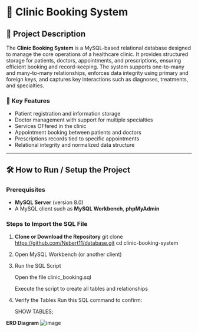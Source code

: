 # 🏥 Clinic Booking System

## 📘 Project Description

The **Clinic Booking System** is a MySQL-based relational database designed to manage the core operations of a healthcare clinic. It provides structured storage for patients, doctors, appointments, and prescriptions, ensuring efficient booking and record-keeping. The system supports one-to-many and many-to-many relationships, enforces data integrity using primary and foreign keys, and captures key interactions such as diagnoses, treatments, and specialties.

### 🔑 Key Features

- Patient registration and information storage  
- Doctor management with support for multiple specialties
- Services OFfered in the clinic
- Appointment booking between patients and doctors  
- Prescriptions records tied to specific appointments  
- Relational integrity and normalized data structure

---

## 🛠 How to Run / Setup the Project

### Prerequisites

- **MySQL Server** (version 8.0)
- A MySQL client such as **MySQL Workbench**, **phpMyAdmin**

### Steps to Import the SQL File

1. **Clone or Download the Repository**
   git clone https://github.com/Nebert11/database.git
   cd clinic-booking-system

2. Open MySQL Workbench (or another client)

3. Run the SQL Script

    Open the file clinic_booking.sql

    Execute the script to create all tables and relationships

4. Verify the Tables
    Run this SQL command to confirm:

    SHOW TABLES;

**ERD Diagram**
![image](https://github.com/user-attachments/assets/5e6319c2-948d-4f21-a9b9-9b7b845a62ef)


